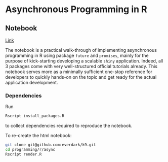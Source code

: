 # Asynchronous Programming in R

## Notebook

[Link](https://everdark.github.io/k9/programming/r/async/async_r.nb.html)

The notebook is a practical walk-through of implementing asynchronous programming in R using package `future` and `promises`,
mainly for the purpose of kick-starting developing a scalable `shiny` application.
Indeed, all 3 packages come with very well-structured official tutorials already.
This notebook serves more as a minimally sufficient one-stop reference for developers to quickly hands-on on the topic and get ready for the actual application development.

### Dependencies

Run

```sh
Rscript install_packages.R
```

to collect dependencies required to reproduce the notebook.

To re-create the html notebook:

```sh
git clone git@github.com:everdark/k9.git
cd programming/r/async
Rscript render.R
```
